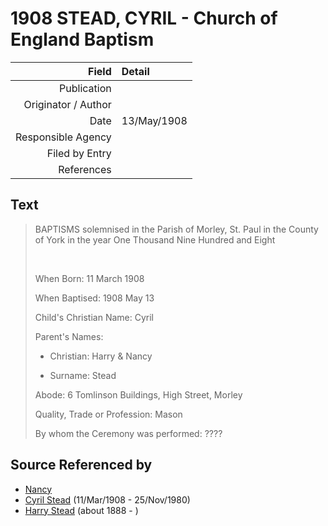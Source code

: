 ﻿---
layout: page
permalink: /sources/s48079579
---

# 1908 STEAD, CYRIL - Church of England Baptism

Field | Detail
---:|:---
Publication | 
Originator / Author | 
Date | 13/May/1908
Responsible Agency | 
Filed by Entry | 
References | 

## Text

> BAPTISMS solemnised in the Parish of Morley, St. Paul in the County of York in the year One Thousand Nine Hundred and Eight
>
> <br/>
>
> When Born: 11 March 1908
>
> When Baptised: 1908 May 13
>
> Child's Christian Name: Cyril
>
> Parent's Names:
>
> * Christian: Harry & Nancy
>
> * Surname: Stead
>
> Abode: 6 Tomlinson Buildings, High Street, Morley
>
> Quality, Trade or Profession: Mason
>
> By whom the Ceremony was performed: ????
>

## Source Referenced by

* [Nancy](../people/@68661720@-nancy-b-d.md)
* [Cyril Stead](../people/@61214710@-cyril-stead-b1908-3-11-d1980-11-25.md) (11/Mar/1908 - 25/Nov/1980)
* [Harry Stead](../people/@68900898@-harry-stead-b1888-d.md) (about 1888 - )
